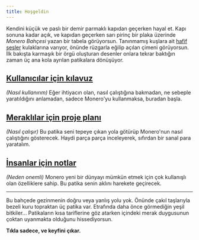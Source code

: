 ```yaml
---
title: Hoşgeldin
---
```


Kendini küçük ve paslı bir demir parmaklı kapıdan geçerken hayal et.
Kapı sonuna kadar açık, ve kapıdan geçerken sarı pirinç bir plaka
üzerinde *Monero Bahçesi* yazan bir tabela görüyorsun.  Tanınmamış
kuşlara ait [hafif
sesler](https://mynoise.net/NoiseMachines/japaneseGardenSoundscapeGenerator.php)
kulaklarına varıyor, önünde rüzgarla eğilip açılan çimeni görüyorsun.
İlk bakışta karmaşık bir örgü oluşturan desenler onlara tekrar
baktığın zaman üç ana kola ayrılan patikalara dönüşüyor.

## [Kullanıcılar için kılavuz](1.01_get_started.md)

*(Nasıl kullanırım)* Eğer ihtiyacın olan, nasıl çalıştığına bakmadan,
ne sebeple yaratıldığını anlamadan, sadece Monero'yu kullanmaksa,
buradan başla.

## [Meraklılar için proje planı](2.01_lets_do_it.md)

*(Nasıl çalışır)* Bu patika seni tepeye çıkan yola götürüp Monero'nun
nasıl çalıştığını gösterecek.  Haydi parça parça inceleyerek, sıfırdan
bir sanal para yaratalım.

## [İnsanlar için notlar](3.01_wake_up.md)

*(Neden onemli)* Monero yeni bir dünyayı mümkün etmek için çok
kullanışlı olan özelliklere sahip.  Bu patika senin aklını harekete
geçirecek.

---

Bu bahçede gezinmenin doğru veya yanlış yolu yok.  Önünde çakıl
taşlarıyla bezeli kuru topraktan üç patika var.  Etrafında daha önce
görmediğin yeşil bitkiler...  Patikaların kısa tariflerine göz
atarken içindeki merak duygusunun çoktan uyanmakta olduğunu
hissediyorsun.

**Tıkla sadece, ve keyfini çıkar.**
